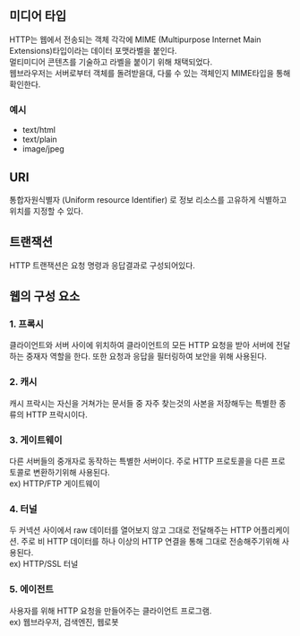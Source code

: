 ## 미디어 타입
HTTP는 웹에서 전송되는 객체 각각에 MIME (Multipurpose Internet Main Extensions)타입이라는 데이터 포맷라벨을 붙인다.  
멀티미디어 콘텐츠를 기술하고 라벨을 붙이기 위해 채택되었다.  
웹브라우저는 서버로부터 객체를 돌려받을대, 다룰 수 있는 객체인지 MIME타입을 통해 확인한다.  
### 예시
- text/html
- text/plain
- image/jpeg

## URI
통합자원식별자 (Uniform resource Identifier) 로 정보 리소스를 고유하게 식별하고 위치를 지정할 수 있다.

## 트랜잭션
HTTP 트랜잭션은 요청 명령과 응답결과로 구성되어있다. 

## 웹의 구성 요소

### 1. 프록시
클라이언트와 서버 사이에 위치하여 클라이언트의 모든 HTTP 요청을 받아 서버에 전달하는 중재자 역할을 한다. 또한 요청과 응답을 필터링하여 보안을 위해 사용된다.

### 2. 캐시
캐시 프락시는 자신을 거쳐가는 문서들 중 자주 찾는것의 사본을 저장해두는 특별한 종류의 HTTP 프락시이다. 

### 3. 게이트웨이
다른 서버들의 중개자로 동작하는 특별한 서버이다. 주로 HTTP 프로토콜을 다른 프로토콜로 변환하기위해 사용된다.  
ex) HTTP/FTP 게이트웨이

### 4. 터널
두 커넥션 사이에서 raw 데이터를 열어보지 않고 그대로 전달해주는 HTTP 어플리케이션. 주로 비 HTTP 데이터를 하나 이상의 HTTP 연결을 통해 그대로 전송해주기위해 사용된다.  
ex) HTTP/SSL 터널

### 5. 에이전트
사용자를 위해 HTTP 요청을 만들어주는 클라이언트 프로그램.   
ex) 웹브라우저, 검색엔진, 웹로봇
